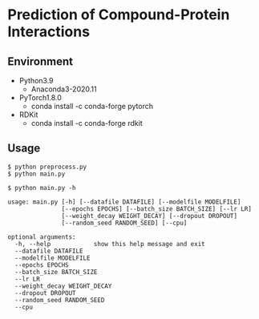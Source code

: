Prediction of Compound-Protein Interactions
===========================================

Environment
-----------

- Python3.9
    - Anaconda3-2020.11
- PyTorch1.8.0
    - conda install -c conda-forge pytorch
- RDKit
    - conda install -c conda-forge rdkit

Usage
-----

```
$ python preprocess.py
$ python main.py

$ python main.py -h

usage: main.py [-h] [--datafile DATAFILE] [--modelfile MODELFILE]
               [--epochs EPOCHS] [--batch_size BATCH_SIZE] [--lr LR]
               [--weight_decay WEIGHT_DECAY] [--dropout DROPOUT]
               [--random_seed RANDOM_SEED] [--cpu]

optional arguments:
  -h, --help            show this help message and exit
  --datafile DATAFILE
  --modelfile MODELFILE
  --epochs EPOCHS
  --batch_size BATCH_SIZE
  --lr LR
  --weight_decay WEIGHT_DECAY
  --dropout DROPOUT
  --random_seed RANDOM_SEED
  --cpu
```
